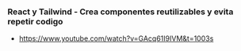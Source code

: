 ### React y Tailwind - Crea componentes reutilizables y evita repetir codigo

- https://www.youtube.com/watch?v=GAcq61I9IVM&t=1003s
